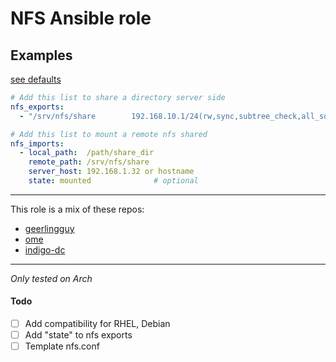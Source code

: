 # NFS Ansible role

## Examples
[see defaults](https://github.com/lunics/ansible_role_nfs/blob/main/defaults/main.yml)
```yaml
# Add this list to share a directory server side
nfs_exports:
  - "/srv/nfs/share        192.168.10.1/24(rw,sync,subtree_check,all_squash)"

# Add this list to mount a remote nfs shared
nfs_imports:
  - local_path:  /path/share_dir
    remote_path: /srv/nfs/share
    server_host: 192.168.1.32 or hostname
    state: mounted              # optional
```
---
This role is a mix of these repos:
- [geerlingguy](https://github.com/geerlingguy/ansible-role-nfs)
- [ome](https://github.com/ome/ansible-role-nfs-mount)
- [indigo-dc](https://github.com/indigo-dc/ansible-role-nfs)
---
*Only tested on Arch*
#### Todo
- [ ] Add compatibility for RHEL, Debian
- [ ] Add "state" to nfs exports
- [ ] Template nfs.conf
